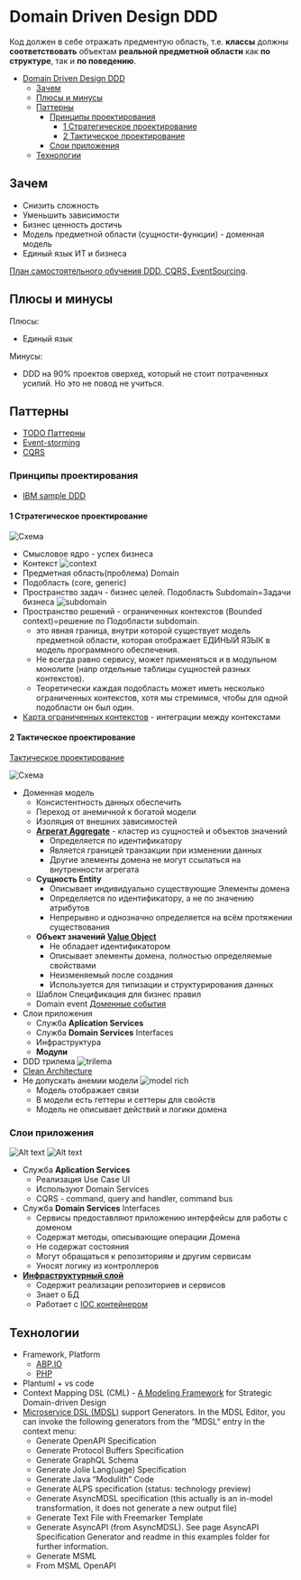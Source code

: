 # Domain Driven Design DDD

Код должен в себе отражать предментую область, т.е. __классы__ должны __соответствовать__ объектам __реальной предметной области__ как __по структуре__, так и __по поведению__.

- [Domain Driven Design DDD](#domain-driven-design-ddd)
  - [Зачем](#зачем)
  - [Плюсы и минусы](#плюсы-и-минусы)
  - [Паттерны](#паттерны)
    - [Принципы проектирования](#принципы-проектирования)
      - [1 Стратегическое проектирование](#1-стратегическое-проектирование)
      - [2 Тактическое проектирование](#2-тактическое-проектирование)
    - [Слои приложения](#слои-приложения)
  - [Технологии](#технологии)

## Зачем

- Снизить сложность
- Уменьшить зависимости
- Бизнес ценность достичь
- Модель предметной области (сущности-функции) - доменная модель
- Единый язык ИТ и бизнеса

[План самостоятельного обучения DDD, CQRS, EventSourcing](https://habr.com/ru/articles/653421/).

## Плюсы и минусы

Плюсы:

- Единый язык

Минусы:

- DDD на 90% проектов оверхед, который не стоит потраченных усилий. Но это не повод не учиться. 

## Паттерны

- [TODO Паттерны](https://github.com/Sairyss/domain-driven-hexagon)
- [Event-storming](event.storming.md)
- [CQRS](pattern.cqrs.md)

### Принципы проектирования

- [IBM sample DDD](https://ibm-cloud-architecture.github.io/refarch-kc/implementation/domain-driven-design/)

#### 1 Стратегическое проектирование

![Схема](http://www.plantuml.com/plantuml/proxy?cache=no&src=https://raw.githubusercontent.com/daemon110282/daemon110282.github.io/daemon110282-patch-1/arch/pattern/ddd.strategy.puml)

  - Смысловое ядро - успех бизнеса
  - Контекст ![context](../../img/pattern/ddd/ddd.context.jpg)
  - Предметная область(проблема) Domain
  - Подобласть (core, generic)
  - Пространство задач - бизнес целей. Подобласть Subdomain=Задачи бизнеса ![subdomain](../../img/pattern/ddd/ddd.subdomain.jpg)
  - Пространство решений - ограниченных контекстов (Bounded context)=решение по Подобласти subdomain.
    - это явная граница, внутри которой существует модель предметной области, которая отображает ЕДИНЫЙ ЯЗЫК в модель программного обеспечения.
    - Не всегда равно сервису, может применяться и в модульном монолите (напр отдельные таблицы сущностей разных контекстов).
    - Теоретически каждая подобласть может иметь несколько ограниченных контекстов, хотя мы стремимся, чтобы для одной подобласти он был один.
  - [Карта ограниченных контекстов](https://nuancesprog.ru/p/9085/) - интеграции между контекстами

#### 2 Тактическое проектирование

[Тактическое проектирование](https://habr.com/ru/company/oleg-bunin/blog/551428/)

![Схема](http://www.plantuml.com/plantuml/proxy?cache=no&src=https://raw.githubusercontent.com/daemon110282/daemon110282.github.io/daemon110282-patch-1/arch/pattern/ddd.tactic.puml)

- Доменная модель
  - Консистентность данных обеспечить
  - Переход от анемичной к богатой модели
  - Изоляция от внешних зависимостей
  - __[Агрегат Aggregate](https://habr.com/ru/company/nix/blog/321686/)__ - кластер из сущностей и объектов значений
    - Определяется по идентификатору
    - Является границей транзакции при изменении данных
    - Другие элементы домена не могут ссылаться на внутренности агрегата
  - __Сущность Entity__
    - Описывает индивидуально существующие Элементы домена
    - Определяется по идентификатору, а не по значению атрибутов
    - Непрерывно и однозначно определяется на всём протяжении существования
  - __Объект значений [Value Object](https://learn.microsoft.com/ru-ru/azure/architecture/microservices/model/tactical-ddd)__
    - Не обладает идентификатором
    - Описывает элементы домена, полностью определяемые свойствами
    - Неизменяемый после создания
    - Используется для типизации и структурирования данных
  - Шаблон Спецификация для бизнес правил
  - Domain event [Доменные события](https://habr.com/ru/companies/ispring/articles/569648/)
- Слои приложения
  - Служба __Aplication Services__
  - Служба __Domain Services__ Interfaces
  - Инфраструктура
  - __Модули__
- DDD трилема ![trilema](../../img/pattern/ddd/ddd.trilema.jpg)
- [Clean Architecture](clean.architecture.md)
- Не допускать анемии модели ![model rich](../../img/pattern/ddd/ddd.model.rich.jpg)
  - Модель отображает связи
  - В модели есть геттеры и сеттеры для свойств
  - Модель не описывает действий и логики домена

### Слои приложения

![Alt text](../../img/pattern/ddd/ddd.flow.jpg)
![Alt text](../../img/pattern/ddd/ddd.doman.app.logic.jpg)

- Служба __Aplication Services__
  - Реализация Use Case UI
  - Используют Domain Services
  - CQRS - command, query and handler, command bus
- Служба __Domain Services__ Interfaces
  - Сервисы предоставляют приложению интерфейсы для работы с доменом
  - Содержат методы, описывающие операции Домена
  - Не содержат состояния
  - Могут обращаться к репозиториям и другим сервисам
  - Уносят логику из контроллеров
- __[Инфраструктурный слой](https://learn.microsoft.com/ru-ru/dotnet/architecture/microservices/microservice-ddd-cqrs-patterns/ddd-oriented-microservice?source=recommendations)__
  - Содержит реализации репозиториев и сервисов
  - Знает о БД
  - Работает с [IOC контейнером](https://habr.com/ru/post/131993/)

## Технологии

- Framework, Platform
  - [ABP.IO](../../technology/framework/abp.md)
  - [PHP](../ref/ddd/php.md)
- Plantuml + vs code
- Context Mapping DSL (CML) - [A Modeling Framework](https://contextmapper.org/) for Strategic Domain-driven Design
- [Microservice DSL (MDSL)](https://github.com/Microservice-API-Patterns/MDSL-Specification) support Generators. In the MDSL Editor, you can invoke the following generators from the “MDSL” entry in the context menu:
  - Generate OpenAPI Specification
  - Generate Protocol Buffers Specification
  - Generate GraphQL Schema
  - Generate Jolie Lang(uage) Specification
  - Generate Java “Modulith” Code
  - Generate ALPS specification (status: technology preview)
  - Generate AsyncMDSL specification (this actually is an in-model transformation, it does not generate a new output file)
  - Generate Text File with Freemarker Template
  - Generate AsyncAPI (from AsyncMDSL). See page AsyncAPI Specification Generator and readme in this examples folder for further information.
  - Generate MSML
  - From MSML OpenAPI
